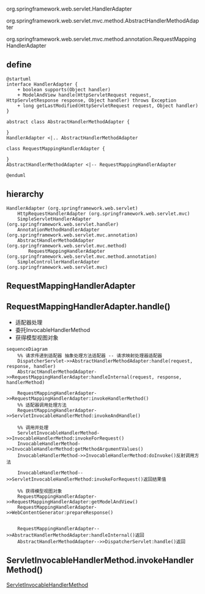 org.springframework.web.servlet.HandlerAdapter

org.springframework.web.servlet.mvc.method.AbstractHandlerMethodAdapter

org.springframework.web.servlet.mvc.method.annotation.RequestMappingHandlerAdapter

## define
```plantuml
@startuml
interface HandlerAdapter {
    + boolean supports(Object handler)
    + ModelAndView handle(HttpServletRequest request, HttpServletResponse response, Object handler) throws Exception
    + long getLastModified(HttpServletRequest request, Object handler)
}

abstract class AbstractHandlerMethodAdapter {

}
HandlerAdapter <|.. AbstractHandlerMethodAdapter

class RequestMappingHandlerAdapter {

}
AbstractHandlerMethodAdapter <|-- RequestMappingHandlerAdapter

@enduml
```
## hierarchy
```
HandlerAdapter (org.springframework.web.servlet)
    HttpRequestHandlerAdapter (org.springframework.web.servlet.mvc)
    SimpleServletHandlerAdapter (org.springframework.web.servlet.handler)
    AnnotationMethodHandlerAdapter (org.springframework.web.servlet.mvc.annotation)
    AbstractHandlerMethodAdapter (org.springframework.web.servlet.mvc.method)
        RequestMappingHandlerAdapter (org.springframework.web.servlet.mvc.method.annotation)
    SimpleControllerHandlerAdapter (org.springframework.web.servlet.mvc)
```

## RequestMappingHandlerAdapter



## RequestMappingHandlerAdapter.handle()
* 适配器处理
* 委托InvocableHandlerMethod
* 获得模型视图对象
```mermaid
sequenceDiagram
    %% 请求传递到适配器 抽象处理方法适配器 -- 请求映射处理器适配器
    DispatcherServlet->>AbstractHandlerMethodAdapter:handle(request, response, handler)
    AbstractHandlerMethodAdapter->>RequestMappingHandlerAdapter:handleInternal(request, response, handlerMethod)
    
    RequestMappingHandlerAdapter->>RequestMappingHandlerAdapter:invokeHandlerMethod()
    %% 适配器调用处理方法
    RequestMappingHandlerAdapter->>ServletInvocableHandlerMethod:invokeAndHandle()
    
    %% 调用并处理
    ServletInvocableHandlerMethod->>InvocableHandlerMethod:invokeForRequest()
    InvocableHandlerMethod->>InvocableHandlerMethod:getMethodArgumentValues()
    InvocableHandlerMethod->>InvocableHandlerMethod:doInvoke()反射调用方法

    InvocableHandlerMethod-->>ServletInvocableHandlerMethod:invokeForRequest()返回结果值
    
    %% 获得模型视图对象
    RequestMappingHandlerAdapter->>RequestMappingHandlerAdapter:getModelAndView()
    RequestMappingHandlerAdapter->>WebContentGenerator:prepareResponse()
    
    
    RequestMappingHandlerAdapter-->>AbstractHandlerMethodAdapter:handleInternal()返回
    AbstractHandlerMethodAdapter-->>DispatcherServlet:handle()返回
```

## ServletInvocableHandlerMethod.invokeHandlerMethod()

[ServletInvocableHandlerMethod](../spring-web/web/method/HandlerMethod.md)